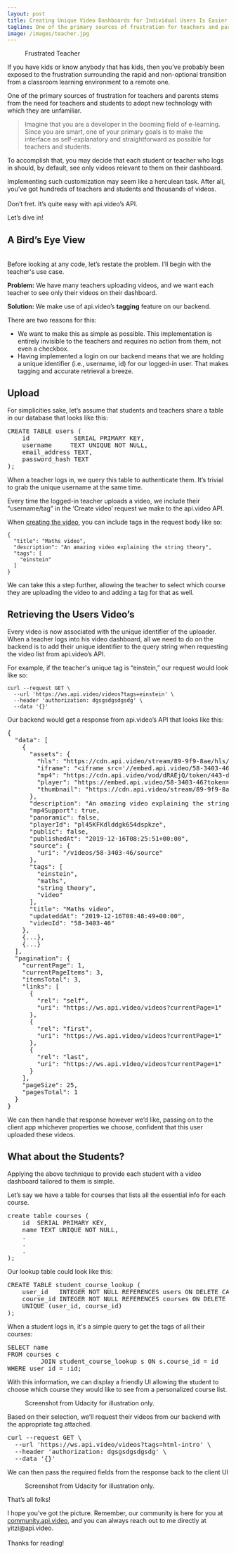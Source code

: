 ```yaml
---
layout: post
title: Creating Unique Video Dashboards for Individual Users Is Easier than You Would Imagine... If You Are Using Api.video😉
tagline: One of the primary sources of frustration for teachers and parents stems from the need for teachers and students to adopt new technology with which they are unfamiliar.
image: /images/teacher.jpg
---
```


<figure class="image large "><picture style=""><source srcset="https://images.storychief.com/account_21166/design-desk-display-eyewear-313690_4c94524b088e9f195cac811221aa4664_800.jpg 1x, https://images.storychief.com/account_21166/design-desk-display-eyewear-313690_4c94524b088e9f195cac811221aa4664_1600.jpg 2x" media="(max-width: 768px)" /><source srcset="https://images.storychief.com/account_21166/design-desk-display-eyewear-313690_4c94524b088e9f195cac811221aa4664_1000.jpg 1x, https://images.storychief.com/account_21166/design-desk-display-eyewear-313690_4c94524b088e9f195cac811221aa4664_2000.jpg 2x" media="(min-width: 769px)" /><img style="" alt="" src="https://images.storychief.com/account_21166/design-desk-display-eyewear-313690_4c94524b088e9f195cac811221aa4664_1000.jpg" /></picture><figcaption>Frustrated Teacher</figcaption></figure><p>If you have kids or know anybody that has kids, then you’ve probably been exposed to the frustration surrounding the rapid and non-optional transition from a classroom learning environment to a remote one.</p><p>One of the primary sources of frustration for teachers and parents stems from the need for teachers and students to adopt new technology with which they are unfamiliar.</p><blockquote>Imagine that you are a developer in the booming field of e-learning. Since you are smart, one of your primary goals is to make the interface as self-explanatory and straightforward as possible for teachers and students. </blockquote><p>To accomplish that, you may decide that each student or teacher who logs in should, by default, see only videos relevant to them on their dashboard.</p><p>Implementing such customization may seem like a herculean task. After all, you’ve got hundreds of teachers and students and thousands of videos. <br/><br/>Don’t fret. It’s quite easy with api.video’s API.</p><p>Let’s dive in!</p><h2 id="av39b">A Bird’s Eye View</h2><p><br/>Before looking at any code, let’s restate the problem. I’ll begin with the teacher&#x27;s use case. </p><p><strong>Problem:</strong> We have many teachers uploading videos, and we want each teacher to see only their videos on their dashboard.</p><p><strong>Solution: </strong>We make use of api.video’s <strong>tagging</strong> feature on our backend.</p><p>There are two reasons for this: </p><ul><li>We want to make this as simple as possible. This implementation is entirely invisible to the teachers and requires no action from them, not even a checkbox. </li><li>Having implemented a login on our backend means that we are holding a unique identifier (i.e., username, id) for our logged-in user. That makes tagging and accurate retrieval a breeze.</li></ul><h2 id="8er4a">Upload</h2><p> For simplicities sake, let’s assume that students and teachers share a table in our database that looks like this:</p><pre>CREATE TABLE users (<br/>    id            SERIAL PRIMARY KEY,<br/>    username     TEXT UNIQUE NOT NULL,<br/>    email_address TEXT,<br/>    password_hash TEXT<br/>);</pre><p> When a teacher logs in, we query this table to authenticate them. It’s trivial to grab the unique username at the same time.</p><p>Every time the logged-in teacher uploads a video, we include their “username/tag” in the ‘Create video’ request we make to the api.video API.</p><p>When <a   href="https://docs.api.video/5.1/videos/create-video">creating the video</a>, you can include tags in the request body like so:</p><pre><code>{</code><br/><code>  &quot;title&quot;: &quot;Maths video&quot;,</code><br/><code>  &quot;description&quot;: &quot;An amazing video explaining the string theory&quot;,</code><br/><code>  &quot;tags&quot;: [</code><br/><code>    &quot;einstein&quot;</code><br/><code>  ]</code><br/><code>}</code></pre><p>We can take this a step further, allowing the teacher to select which course they are uploading the video to and adding a tag for that as well.</p><h2 id="9mksa">Retrieving the Users Video’s</h2><p>Every video is now associated with the unique identifier of the uploader. When a teacher logs into his video dashboard, all we need to do on the backend is to add their unique identifier to the query string when requesting the video list from api.video’s API. </p><p>For example, if the teacher&#x27;s unique tag is “einstein,” our request would look like so:</p><pre><code>curl --request GET \<br/>  --url &#x27;https://ws.api.video/videos?tags=einstein&#x27; \<br/>  --header &#x27;authorization: dgsgsdgsdgsdg&#x27; \<br/>  --data &#x27;{}&#x27;</code></pre><p>Our backend would get a response from api.video’s API that looks like this:</p><pre>{<br/>  &quot;data&quot;: [<br/>    {<br/>      &quot;assets&quot;: {<br/>        &quot;hls&quot;: &quot;https://cdn.api.video/stream/89-9f9-8ae/hls/manifest.m3u8&quot;,<br/>        &quot;iframe&quot;: &quot;&lt;iframe src=&#x27;//embed.api.video/58-3403-46?token=89-9f9-8ae&#x27; width=&#x27;100%&#x27; height=&#x27;100%&#x27; frameborder=&#x27;0&#x27; scrolling=&#x27;no&#x27; allowfullscreen=&#x27;&#x27;&gt;&lt;/iframe&gt;&quot;,<br/>        &quot;mp4&quot;: &quot;https://cdn.api.video/vod/dRAEjQ/token/443-d9f0-45/mp4/720/source.mp4&quot;,<br/>        &quot;player&quot;: &quot;https://embed.api.video/58-3403-46?token=89-9f9-8ae&quot;,<br/>        &quot;thumbnail&quot;: &quot;https://cdn.api.video/stream/89-9f9-8ae/thumbnail.jpg&quot;<br/>      },<br/>      &quot;description&quot;: &quot;An amazing video explaining the string theory&quot;,<br/>      &quot;mp4Support&quot;: true,<br/>      &quot;panoramic&quot;: false,<br/>      &quot;playerId&quot;: &quot;pl45KFKdlddgk654dspkze&quot;,<br/>      &quot;public&quot;: false,<br/>      &quot;publishedAt&quot;: &quot;2019-12-16T08:25:51+00:00&quot;,<br/>      &quot;source&quot;: {<br/>        &quot;uri&quot;: &quot;/videos/58-3403-46/source&quot;<br/>      },<br/>      &quot;tags&quot;: [<br/>        &quot;einstein&quot;,<br/>        &quot;maths&quot;,<br/>        &quot;string theory&quot;,<br/>        &quot;video&quot;<br/>      ],<br/>      &quot;title&quot;: &quot;Maths video&quot;,<br/>      &quot;updateddAt&quot;: &quot;2019-12-16T08:48:49+00:00&quot;,<br/>      &quot;videoId&quot;: &quot;58-3403-46&quot;<br/>    },<br/>    {...},<br/>    {...}<br/>  ],<br/>  &quot;pagination&quot;: {<br/>    &quot;currentPage&quot;: 1,<br/>    &quot;currentPageItems&quot;: 3,<br/>    &quot;itemsTotal&quot;: 3,<br/>    &quot;links&quot;: [<br/>      {<br/>        &quot;rel&quot;: &quot;self&quot;,<br/>        &quot;uri&quot;: &quot;https://ws.api.video/videos?currentPage=1&quot;<br/>      },<br/>      {<br/>        &quot;rel&quot;: &quot;first&quot;,<br/>        &quot;uri&quot;: &quot;https://ws.api.video/videos?currentPage=1&quot;<br/>      },<br/>      {<br/>        &quot;rel&quot;: &quot;last&quot;,<br/>        &quot;uri&quot;: &quot;https://ws.api.video/videos?currentPage=1&quot;<br/>      }<br/>    ],<br/>    &quot;pageSize&quot;: 25,<br/>    &quot;pagesTotal&quot;: 1<br/>  }<br/>}</pre><p>We can then handle that response however we’d like, passing on to the client app whichever properties we choose, confident that this user uploaded these videos.</p><h2 id="9ggva">What about the Students?</h2><p>Applying the above technique to provide each student with a video dashboard tailored to them is simple.</p><p>Let’s say we have a table for courses that lists all the essential info for each course.</p><pre>create table courses (<br/>    id  SERIAL PRIMARY KEY,<br/>    name TEXT UNIQUE NOT NULL,<br/>    .<br/>    .<br/>    .<br/>);</pre><p>Our lookup table could look like this:</p><pre>CREATE TABLE student_course_lookup (<br/>    user_id   INTEGER NOT NULL REFERENCES users ON DELETE CASCADE,<br/>    course_id INTEGER NOT NULL REFERENCES courses ON DELETE CASCADE,<br/>    UNIQUE (user_id, course_id)<br/>);</pre><p>When a student logs in, it&#x27;s a simple query to get the tags of all their courses:</p><pre>SELECT name<br/>FROM courses c<br/>         JOIN student_course_lookup s ON s.course_id = id<br/>WHERE user_id = :id;</pre><p>With this information, we can display a friendly UI allowing the student to choose which course they would like to see from a personalized course list.</p><figure class="image large "><picture style=""><source srcset="https://images.storychief.com/account_21166/Capture_8f8e9b0ec7b4ce5a7993857e8a282e35_800.PNG 1x" media="(max-width: 768px)" /><source srcset="https://images.storychief.com/account_21166/Capture_8f8e9b0ec7b4ce5a7993857e8a282e35_1000.PNG 1x" media="(min-width: 769px)" /><img style="" alt="" src="https://images.storychief.com/account_21166/Capture_8f8e9b0ec7b4ce5a7993857e8a282e35_1000.PNG" /></picture><figcaption>Screenshot from Udacity for illustration only.</figcaption></figure><p>Based on their selection, we’ll request their videos from our backend with the appropriate tag attached.</p><pre>curl --request GET \<br/>  --url &#x27;https://ws.api.video/videos?tags=html-intro&#x27; \<br/>  --header &#x27;authorization: dgsgsdgsdgsdg&#x27; \<br/>  --data &#x27;{}&#x27;</pre><p>We can then pass the required fields from the response back to the client UI</p><figure class="image regular "><picture style=""><source srcset="https://images.storychief.com/account_21166/Capture2_743fde0dfc0474d49cad8541305cca8a_800.PNG 1x" media="(max-width: 768px)" /><source srcset="https://images.storychief.com/account_21166/Capture2_743fde0dfc0474d49cad8541305cca8a_800.PNG 1x" media="(min-width: 769px)" /><img style="" alt="" src="https://images.storychief.com/account_21166/Capture2_743fde0dfc0474d49cad8541305cca8a_800.PNG" /></picture><figcaption>Screenshot from Udacity for illustration only.<br/></figcaption></figure><p>That’s all folks!</p><p>I hope you’ve got the picture. Remember, our community is here for you at <a   href="http://community.api.video">community.api.video</a>, and you can always reach out to me directly at yitzi@api.video.<br/><br/>Thanks for reading!</p><!-- strchf script -->
<script>
        if(window.strchfSettings === undefined) window.strchfSettings = {};
    window.strchfSettings.stats = {url: "https://api-video.storychief.io/creating-unique-video-dashboards-for-individual-users-is-easier-than-you-would-imagine-if-you-are-using-api-video?id=1727905228&type=27",title: "Creating Unique Video Dashboards for Individual Users Is Easier than You Would Imagine... If You Are Using Api.video😉",id: "4d243e33-fa51-4214-b7d7-78371ef08d5e"};
            (function(d, s, id) {
      var js, sjs = d.getElementsByTagName(s)[0];
      if (d.getElementById(id)) {window.strchf.update(); return;}
      js = d.createElement(s); js.id = id;
      js.src = "https://d37oebn0w9ir6a.cloudfront.net/scripts/v0/strchf.js";
      js.async = true;
      sjs.parentNode.insertBefore(js, sjs);
    }(document, 'script', 'storychief-jssdk'))
    </script>
<!-- End strchf script -->